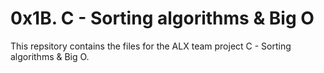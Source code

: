 # 0x1B. C - Sorting algorithms & Big O
This repsitory contains the files for the ALX team project C - Sorting algorithms & Big O.
